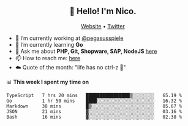 <h2 align="center">👋 Hello! I'm Nico.</h2>
<p align="center">
  <a href="https://gruselhaus.com">Website</a> •
  <a href="https://twitter.com/NicoFinkernagel">Twitter</a>
</p>


- 🔭 I’m currently working at [@pegasusspiele](https://pegasus.de/en)
- 🌱 I’m currently learning **Go**
- 💬 Ask me about **PHP, Git, Shopware, SAP, NodeJS** [here](https://github.com/gruselhaus/gruselhaus/issues)
- 📫 How to reach me: [here](https://github.com/gruselhaus/gruselhaus/issues)
- ☁️ Quote of the month: "life has no ctrl-z 🌴"

📊 **This week I spent my time on**
<!--START_SECTION:waka-->
```text
TypeScript   7 hrs 20 mins   ████████████████▒░░░░░░░░   65.19 % 
Go           1 hr 50 mins    ████░░░░░░░░░░░░░░░░░░░░░   16.32 % 
Markdown     38 mins         █▒░░░░░░░░░░░░░░░░░░░░░░░   05.67 % 
JSON         21 mins         ▓░░░░░░░░░░░░░░░░░░░░░░░░   03.16 % 
Bash         16 mins         ▓░░░░░░░░░░░░░░░░░░░░░░░░   02.38 % 
```
<!--END_SECTION:waka-->
